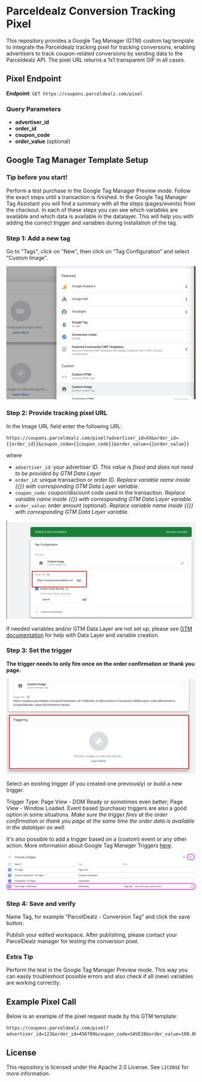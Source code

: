 # Parceldealz Conversion Tracking Pixel

This repository provides a Google Tag Manager (GTM) custom tag template to integrate the Parceldealz tracking pixel for tracking conversions, enabling advertisers to track coupon-related conversions by sending data to the Parceldealz API. The pixel URL returns a 1x1 transparent GIF in all cases.

## Pixel Endpoint

**Endpoint**: `GET https://coupons.parceldealz.com/pixel`

### Query Parameters

- **advertiser_id**
- **order_id**
- **coupon_code**
- **order_value** (optional)

## Google Tag Manager Template Setup

### Tip before you start!

Perform a test purchase in the Google Tag Manager Preview mode. Follow the exact steps until a transaction is finished. In the Google Tag Manager Tag Assistant you will find a summary with all the steps (pages/events) from the checkout. In each of these steps you can see which variables are available and which data is available in the datalayer. This will help you with adding the correct trigger and variables during installation of the tag.

### Step 1: Add a new tag

Go to "Tags", click on "New", then click on “Tag Configuration” and select “Custom Image”.

![Add new tag](/img/add-tag.png)

### Step 2: Provide tracking pixel URL

In the Image URL field enter the following URL:

```
https://coupons.parceldealz.com/pixel?advertiser_id=XX&order_id={{order_id}}&coupon_code={{coupon_code}}&order_value={{order_value}}
```

where

- `advertiser_id`: your advertiser ID. _This value is fixed and does not need to be provided by GTM Data Layer_
- `order_id`: unique transaction or order ID. _Replace variable name inside {{}} with corresponding GTM Data Layer variable._
- `coupon_code`: coupon/discount code used in the transaction. _Replace variable name inside {{}} with corresponding GTM Data Layer variable._
- `order_value`: order amount (optional). _Replace variable name inside {{}} with corresponding GTM Data Layer variable._

![Provide pixel URL](/img/provide-url.png)

If needed variables and/or GTM Data Layer are not set up, please see [GTM documentation](https://developers.google.com/tag-platform/tag-manager/datalayer) for help with Data Layer and variable creation.

### Step 3: Set the trigger

**The trigger needs to only fire once on the order confirmation or thank you page.**

![Set trigger](/img/choose-trigger-1.png)

Select an existing trigger (if you created one previously) or build a new trigger.

Trigger Type: Page View - DOM Ready or sometimes even better; Page View - Window Loaded. Event based (purchase) triggers are also a good option in some situations. _Make sure the trigger fires at the order confirmation or thank you page at the same time the order data is available in the datalayer as well._

It's also possible to add a trigger based on a (custom) event or any other action. More information about Google Tag Manager Triggers [here](https://support.google.com/tagmanager/answer/7679316?hl=en).

![Set trigger](/img/choose-trigger-2.png)

### Step 4: Save and verify

Name Tag, for example “ParcelDealz - Conversion Tag” and click the save button.

Publish your edited workspace. After publishing, please contact your ParcelDealz manager for testing the conversion pixel.

### Extra Tip

Perform the test in the Google Tag Manager Preview mode. This way you can easily troubleshoot possible errors and also check if all (new) variables are working correctly.

## Example Pixel Call

Below is an example of the pixel request made by this GTM template:

```
https://coupons.parceldealz.com/pixel?advertiser_id=123&order_id=456789&coupon_code=SAVE20&order_value=100.00
```

## License

This repository is licensed under the Apache 2.0 License. See `LICENSE` for more information.
